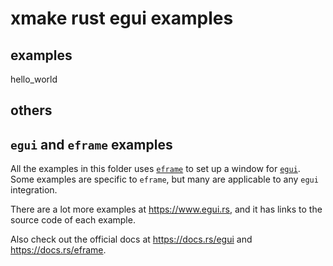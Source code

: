 # xmake rust egui examples

## examples

hello_world

## others


## `egui` and `eframe` examples
All the examples in this folder uses [`eframe`](https://github.com/emilk/egui/tree/master/crates/eframe) to set up a window for [`egui`](https://github.com/emilk/egui/). Some examples are specific to `eframe`, but many are applicable to any `egui` integration.

There are a lot more examples at <https://www.egui.rs>, and it has links to the source code of each example.

Also check out the official docs at <https://docs.rs/egui> and <https://docs.rs/eframe>.

